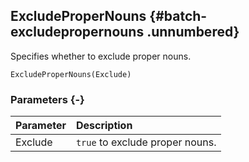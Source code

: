 ## ExcludeProperNouns {#batch-excludepropernouns .unnumbered}

Specifies whether to exclude proper nouns.

```{sql}
ExcludeProperNouns(Exclude)
```

### Parameters {-}

**Parameter** | **Description**
| :-- | :-- |
Exclude | `true` to exclude proper nouns.